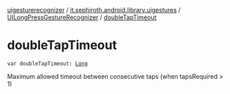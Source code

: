 [uigesturerecognizer](../../index.md) / [it.sephiroth.android.library.uigestures](../index.md) / [UILongPressGestureRecognizer](index.md) / [doubleTapTimeout](./double-tap-timeout.md)

# doubleTapTimeout

`var doubleTapTimeout: `[`Long`](https://kotlinlang.org/api/latest/jvm/stdlib/kotlin/-long/index.html)

Maximum allowed timeout between consecutive taps (when tapsRequired &gt; 1)

